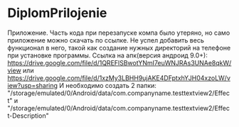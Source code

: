 # DiplomPrilojenie
Приложение.
Часть кода при перезапуске компа было утеряно, но само приложение можно скачать по ссылке.
Не успел добавить весь функционал в него, такой как создание нужных директорий на телефоне при установке программы.
Ссылка на апк(версия андроид 9.0+): https://drive.google.com/file/d/1QREFlSBwotYNmI7euWNJRAs3UNAe8qkW/view
или https://drive.google.com/file/d/1xzMy3LBHH9ujAKE4DFptxhYJH04xzoLW/view?usp=sharing
И необходимо создать 2 папки: "/storage/emulated/0/Android/data/com.companyname.testtextview2/Effect"
и "/storage/emulated/0/Android/data/com.companyname.testtextview2/Effect-Description"
